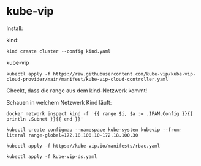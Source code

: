 # kube-vip

Install:

kind:

~~~
kind create cluster --config kind.yaml
~~~

kube-vip
~~~
kubectl apply -f https://raw.githubusercontent.com/kube-vip/kube-vip-cloud-provider/main/manifest/kube-vip-cloud-controller.yaml
~~~

Checkt, dass die range aus dem kind-Netzwerk kommt!

Schauen in welchem Netzwerk Kind läuft:

~~~
docker network inspect kind -f '{{ range $i, $a := .IPAM.Config }}{{ println .Subnet }}{{ end }}'
~~~


~~~
kubectl create configmap --namespace kube-system kubevip --from-literal range-global=172.18.100.10-172.18.100.30
~~~

~~~
kubectl apply -f https://kube-vip.io/manifests/rbac.yaml
~~~

~~~
kubectl apply -f kube-vip-ds.yaml
~~~

